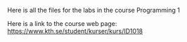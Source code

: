Here is all the files for the labs in the course Programming 1

Here is a link to the course web page: https://www.kth.se/student/kurser/kurs/ID1018 

